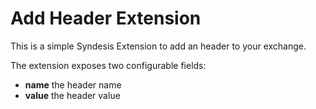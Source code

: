 # Add Header Extension

This is a simple Syndesis Extension to add an header to your exchange.

The extension exposes two configurable fields:
- **name** the header name
- **value** the header value

